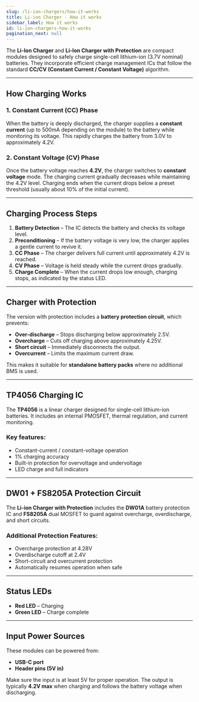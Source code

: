 ```yaml
---
slug: /li-ion-chargers/how-it-works 
title: Li-ion Charger - How it works
sidebar_label: How it works
id: li-ion-chargers-how-it-works
pagination_next: null
---
```


The **Li-Ion Charger** and **Li-Ion Charger with Protection** are compact modules designed to safely charge single-cell lithium-ion (3.7V nominal) batteries. They incorporate efficient charge management ICs that follow the standard **CC/CV (Constant Current / Constant Voltage)** algorithm.

<CenteredImage src="/img/chargers/333013.png" alt="Li-Ion Charger" caption="Li-Ion Charger" width="400px" />
<CenteredImage src="/img/chargers/333014.png" alt="Li-Ion Charger with Protection" caption="Li-Ion Charger with Protection" width="400px" />

---

## How Charging Works

### 1. Constant Current (CC) Phase

When the battery is deeply discharged, the charger supplies a **constant current** (up to 500mA depending on the module) to the battery while monitoring its voltage. This rapidly charges the battery from 3.0V to approximately 4.2V.

### 2. Constant Voltage (CV) Phase

Once the battery voltage reaches **4.2V**, the charger switches to **constant voltage** mode. The charging current gradually decreases while maintaining the 4.2V level. Charging ends when the current drops below a preset threshold (usually about 10% of the initial current).

---

## Charging Process Steps

1. **Battery Detection** – The IC detects the battery and checks its voltage level.
2. **Preconditioning** – If the battery voltage is very low, the charger applies a gentle current to revive it.
3. **CC Phase** – The charger delivers full current until approximately 4.2V is reached.
4. **CV Phase** – Voltage is held steady while the current drops gradually.
5. **Charge Complete** – When the current drops low enough, charging stops, as indicated by the status LED.

---

## Charger with Protection

The version with protection includes a **battery protection circuit**, which prevents:

- **Over-discharge** – Stops discharging below approximately 2.5V.
- **Overcharge** – Cuts off charging above approximately 4.25V.
- **Short circuit** – Immediately disconnects the output.
- **Overcurrent** – Limits the maximum current draw.

This makes it suitable for **standalone battery packs** where no additional BMS is used.

---

## TP4056 Charging IC

The **TP4056** is a linear charger designed for single-cell lithium-ion batteries. It includes an internal PMOSFET, thermal regulation, and current monitoring.

<CenteredImage src="/img/chargers/tp4056.png" alt="TP4056 IC" caption="TP4056 Linear Li-ion Charger Controller" width="500px"/>

### Key features:
- Constant-current / constant-voltage operation
- 1% charging accuracy
- Built-in protection for overvoltage and undervoltage
- LED charge and full indicators

---

## DW01 + FS8205A Protection Circuit

The **Li-ion Charger with Protection** includes the **DW01A** battery protection IC and **FS8205A** dual MOSFET to guard against overcharge, overdischarge, and short circuits.

<CenteredImage src="/img/chargers/protected-chip.png" alt="DW01 + FS8205A" caption="DW01 and FS8205A on protected charger" width="500px"/>

### Additional Protection Features:
- Overcharge protection at 4.28V
- Overdischarge cutoff at 2.4V
- Short-circuit and overcurrent protection
- Automatically resumes operation when safe

---

## Status LEDs

- **Red LED** – Charging
- **Green LED** – Charge complete

<CenteredImage src="/img/chargers/charging_red.png" alt="charging" caption="Red LED - Charging status" width="500px"/>

---

## Input Power Sources

These modules can be powered from:

- **USB-C port**
- **Header pins (5V in)**

Make sure the input is at least 5V for proper operation. The output is typically **4.2V max** when charging and follows the battery voltage when discharging.